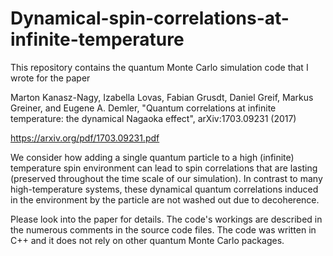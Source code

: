# Dynamical-spin-correlations-at-infinite-temperature

This repository contains the quantum Monte Carlo simulation code that I wrote for the paper 

Marton Kanasz-Nagy, Izabella Lovas, Fabian Grusdt, Daniel Greif, Markus Greiner, and Eugene A. Demler, "Quantum correlations at infinite temperature: the dynamical Nagaoka effect", arXiv:1703.09231 (2017)

https://arxiv.org/pdf/1703.09231.pdf

We consider how adding a single quantum particle to a high (infinite) temperature spin environment can lead to spin correlations that are lasting (preserved throughout the time scale of our simulation). In contrast to many high-temperature systems, these dynamical quantum correlations induced in the environment by the particle are not washed out due to decoherence.

Please look into the paper for details. The code's workings are described in the numerous comments in the source code files. The code was written in C++ and it does not rely on other quantum Monte Carlo packages.
